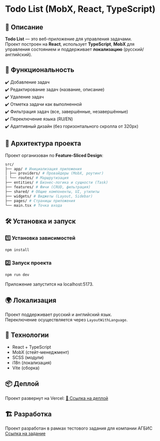 # Todo List (MobX, React, TypeScript)


## 📌 Описание
**Todo List** — это веб-приложение для управления задачами.  
Проект построен на **React**, использует **TypeScript**, **MobX** для управления состоянием и поддерживает **локализацию** (русский/английский).


## 🚀 Функциональность
✔️ Добавление задач  
✔️ Редактирование задач (название, описание)  
✔️ Удаление задач  
✔️ Отметка задачи как выполненной  
✔️ Фильтрация задач (все, завершённые, незавершённые)  
✔️ Переключение языка (RU/EN)  
✔️ Адаптивный дизайн (без горизонтального скролла от 320px)  


## 📂 Архитектура проекта
Проект организован по **Feature-Sliced Design**:  
```sh
src/  
├── app/ # Инициализация приложения  
│ ├── providers/ # Провайдеры (MobX, роутинг)  
│ └── routes/ # Маршрутизация  
├── entities/ # Бизнес-логика и сущности (Task)  
├── features/ # Фичи (CRUD, фильтрация)  
├── shared/ # Общие компоненты, UI, утилиты  
├── widgets/ # Виджеты (Layout, Sidebar)  
├── pages/ # Страницы приложения  
└── main.tsx # Точка входа  
```

## 🛠️ Установка и запуск
### 1️⃣ Установка зависимостей
```sh
npm install
```
### 2️⃣ Запуск проекта
```sh
npm run dev
```
Приложение запустится на localhost:5173.

## 🌍 Локализация
Проект поддерживает русский и английский язык.  
Переключение осуществляется через `LayoutWithLanguage`.  

## 📝 Технологии
* React + TypeScript
* MobX (стейт-менеджмент)
* SCSS (модули)
* i18n (локализация)
* Vite (сборка)

## 📦 Деплой
Проект развернут на Vercel: [🔗 Ссылка на деплой](https://todo-list-agbis-react-jcl9.vercel.app/)  

## 🏗️ Разработка
Проект разработан в рамках тестового задания для компании АГБИС  
[Ссылка на задание](https://gist.github.com/ToLive/f50c0c76704a76933e56b7840ce7a5ef)